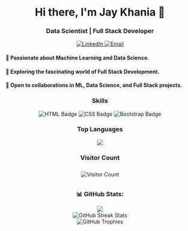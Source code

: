 <h1 align="center">Hi there, I'm Jay Khania 👋</h1>
<h3 align="center">Data Scientist | Full Stack Developer</h3>

<p align="center">
  <a href="https://www.linkedin.com/in/jay-khania-18a4bb275/" target="_blank">
    <img src="https://img.shields.io/badge/LinkedIn-Connect-blue?style=flat&logo=linkedin&labelColor=blue" alt="LinkedIn">
  </a>
  <a href="mailto:jaykhania893@gmail.com" target="_blank">
    <img src="https://img.shields.io/badge/Email-Contact-green?style=flat&logo=gmail&labelColor=green" alt="Email">
  </a>
</p>

<p align="center">
  <h4>👀 Passionate about Machine Learning and Data Science.</h4>
  <h4>🌱 Exploring the fascinating world of Full Stack Development.</h4>
  <h4>💞 Open to collaborations in ML, Data Science, and Full Stack projects.</h4>
</p>

<h3 align="center">Skills</h3>

<p align="center">
  <img src="https://img.shields.io/badge/HTML-E34F26?style=for-the-badge&logo=html5&logoColor=white" alt="HTML Badge">
  <img src="https://img.shields.io/badge/CSS-1572B6?style=for-the-badge&logo=css3&logoColor=white" alt="CSS Badge">
  <img src="https://img.shields.io/badge/Bootstrap-563D7C?style=for-the-badge&logo=bootstrap&logoColor=white" alt="Bootstrap Badge">
  <!-- Add more skills badges here -->
</p>

<h3 align="center">Top Languages</h3>

<p align="center">
  <img src="https://github-readme-stats.vercel.app/api/top-langs/?username=jaykhania&hide_progress=true&theme=gruvbox">
</p>

<h3 align="center">Visitor Count</h3>

<p align="center" style="border: 1px solid #blueviolet; padding: 10px;">
  <img src="https://komarev.com/ghpvc/?username=jaykhania&color=blueviolet" alt="Visitor Count">
</p>

<h3 align="center">📊 GitHub Stats:</h3>

<p align="center">
  <img src="https://github-readme-stats.vercel.app/api?username=jaykhania&show_icons=true&theme=gruvbox">
  <br/>
  <img src="https://github-readme-streak-stats.herokuapp.com/?user=jaykhania&theme=default&hide_border=false&theme=gruvbox" alt="GitHub Streak Stats">
  <br/>
  <img src="https://github-profile-trophy.vercel.app/?username=jaykhania&theme=gruvbox" alt="GitHub Trophies">
</p>
